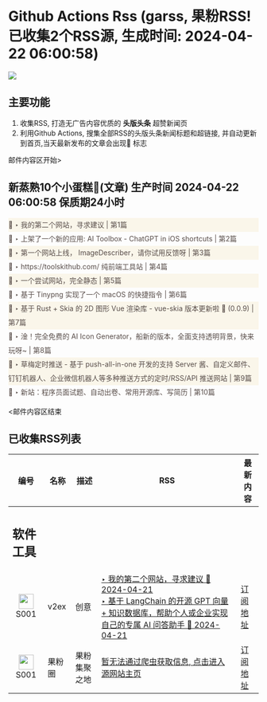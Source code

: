 # Github Actions Rss (garss, 果粉RSS! 已收集2个RSS源, 生成时间: 2024-04-22 06:00:58)

![](https://cdn.jsdelivr.net/gh/xinkeji/garss/_media/ga-rss.png)



## 主要功能
1. 收集RSS, 打造无广告内容优质的 **头版头条** 超赞新闻页
2. 利用Github Actions, 搜集全部RSS的头版头条新闻标题和超链接, 并自动更新到首页,当天最新发布的文章会出现🌈 标志

邮件内容区开始>
<h2>新蒸熟10个小蛋糕🍰(文章) 生产时间 2024-04-22 06:00:58 保质期24小时</h2>

<div style='line-height:3;background-color:#FAF6EA;' ><a href='https://www.v2ex.com/t/1034343#reply11' style="line-height:2;text-decoration:none;display:block;color:#584D49;">🌈 ‣ 我的第二个网站，寻求建议 | 第1篇</a></div><div style='line-height:3;' ><a href='https://www.v2ex.com/t/1034383#reply4' style="line-height:2;text-decoration:none;display:block;color:#584D49;">🌈 ‣ 上架了一个新的应用: AI Toolbox - ChatGPT in iOS shortcuts | 第2篇</a></div><div style='line-height:3;background-color:#FAF6EA;' ><a href='https://www.v2ex.com/t/1034400#reply0' style="line-height:2;text-decoration:none;display:block;color:#584D49;">🌈 ‣ 第一个网站上线， ImageDescriber，请你试用反馈呀 | 第3篇</a></div><div style='line-height:3;' ><a href='https://www.v2ex.com/t/1034370#reply1' style="line-height:2;text-decoration:none;display:block;color:#584D49;">🌈 ‣ https://toolskithub.com/ 纯前端工具站 | 第4篇</a></div><div style='line-height:3;background-color:#FAF6EA;' ><a href='https://www.v2ex.com/t/1034391#reply1' style="line-height:2;text-decoration:none;display:block;color:#584D49;">🌈 ‣ 一个尝试网站，完全静态 | 第5篇</a></div><div style='line-height:3;' ><a href='https://www.v2ex.com/t/1034364#reply4' style="line-height:2;text-decoration:none;display:block;color:#584D49;">🌈 ‣ 基于 Tinypng 实现了一个 macOS 的快捷指令 | 第6篇</a></div><div style='line-height:3;background-color:#FAF6EA;' ><a href='https://www.v2ex.com/t/1034315#reply5' style="line-height:2;text-decoration:none;display:block;color:#584D49;">🌈 ‣ 基于 Rust + Skia 的 2D 图形 Vue 渲染库 - vue-skia 版本更新啦 🎉 (0.0.9) | 第7篇</a></div><div style='line-height:3;' ><a href='https://www.v2ex.com/t/1034312#reply10' style="line-height:2;text-decoration:none;display:block;color:#584D49;">🌈 ‣ 淦！完全免费的 AI Icon Generator，船新的版本，全面支持透明背景，快来玩呀~ | 第8篇</a></div><div style='line-height:3;background-color:#FAF6EA;' ><a href='https://www.v2ex.com/t/1034332#reply0' style="line-height:2;text-decoration:none;display:block;color:#584D49;">🌈 ‣ 草梅定时推送 - 基于 push-all-in-one 开发的支持 Server 酱、自定义邮件、钉钉机器人、企业微信机器人等多种推送方式的定时/RSS/API 推送网站 | 第9篇</a></div><div style='line-height:3;' ><a href='https://www.v2ex.com/t/1034344#reply1' style="line-height:2;text-decoration:none;display:block;color:#584D49;">🌈 ‣ 新站：程序员面试题、自动出卷、常用开源库、写简历 | 第10篇</a></div>

<邮件内容区结束

## 已收集RSS列表

| 编号 | 名称 | 描述 | RSS | 最新内容 |
| --- | --- | --- | --- | --- |
| <h2 id="软件工具">软件工具</h2> |  |   |  |  |
| <div id="S001" style="text-align: center;"><img src="https://cdn.jsdelivr.net/gh/zhaoolee/garss/_media/favicon/S001.png" width="30px" style="width:30px;height: auto;"/><br><span>S001</span></div> | v2ex | 创意 | [‣ 我的第二个网站，寻求建议 🌈 2024-04-21](https://www.v2ex.com/t/1034343#reply11)<br/>[‣ 基于 LangChain 的开源 GPT 向量 + 知识数据库，帮助个人或企业实现自己的专属 AI 问答助手 🌈 2024-04-21](https://www.v2ex.com/t/1022439#reply55) | [订阅地址](https://www.v2ex.com/feed/tab/creative.xml) |
| <div id="S001" style="text-align: center;"><img src="https://cdn.jsdelivr.net/gh/zhaoolee/garss/_media/favicon/S001.png" width="30px" style="width:30px;height: auto;"/><br><span>S001</span></div> | 果粉圈 | 果粉集聚之地 | [暂无法通过爬虫获取信息, 点击进入源网站主页](https://g0f.cn) | [订阅地址](https://g0f.cn/rss.xml) |



